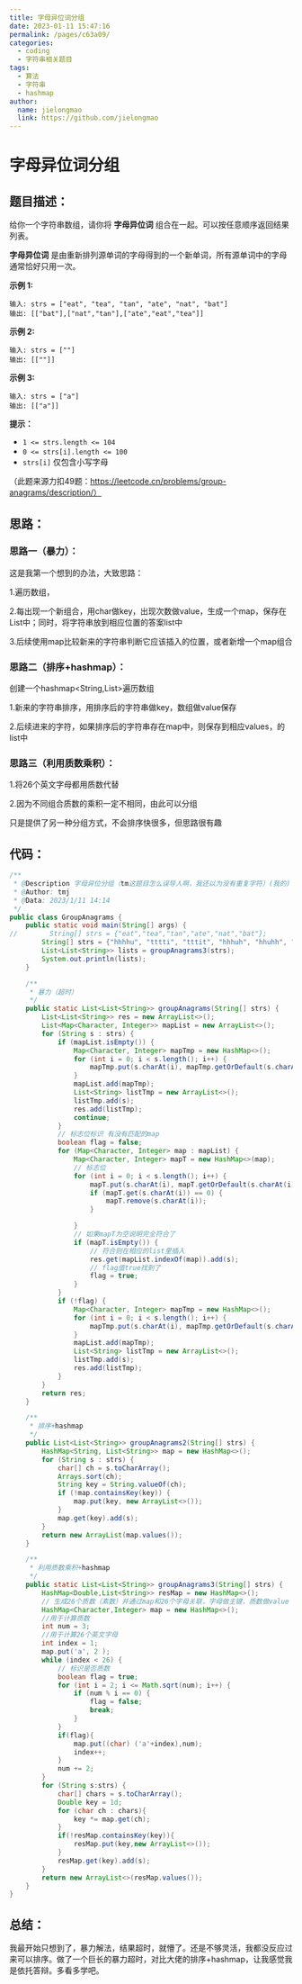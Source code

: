 ```yaml
---
title: 字母异位词分组
date: 2023-01-11 15:47:16
permalink: /pages/c63a09/
categories:
  - coding
  - 字符串相关题目
tags:
  - 算法
  - 字符串
  - hashmap
author: 
  name: jielongmao
  link: https://github.com/jielongmao
---
```

# 字母异位词分组

## 题目描述：

给你一个字符串数组，请你将 **字母异位词** 组合在一起。可以按任意顺序返回结果列表。

**字母异位词** 是由重新排列源单词的字母得到的一个新单词，所有源单词中的字母通常恰好只用一次。

**示例 1:**

```
输入: strs = ["eat", "tea", "tan", "ate", "nat", "bat"]
输出: [["bat"],["nat","tan"],["ate","eat","tea"]]
```

**示例 2:**

```
输入: strs = [""]
输出: [[""]]
```

**示例 3:**

```
输入: strs = ["a"]
输出: [["a"]]
```

 

**提示：**

- `1 <= strs.length <= 104`
- `0 <= strs[i].length <= 100`
- `strs[i]` 仅包含小写字母

（此题来源力扣49题：https://leetcode.cn/problems/group-anagrams/description/）

## 思路：

### 思路一（暴力）：

这是我第一个想到的办法，大致思路：

1.遍历数组，

2.每出现一个新组合，用char做key，出现次数做value，生成一个map，保存在List中；同时，将字符串放到相应位置的答案list中

3.后续使用map比较新来的字符串判断它应该插入的位置，或者新增一个map组合

### 思路二（排序+hashmap）：

创建一个hashmap<String,List<String>>遍历数组

1.新来的字符串排序，用排序后的字符串做key，数组做value保存

2.后续进来的字符，如果排序后的字符串存在map中，则保存到相应values，的list中

### 思路三（利用质数乘积）：

1.将26个英文字母都用质数代替

2.因为不同组合质数的乘积一定不相同，由此可以分组

只是提供了另一种分组方式，不会排序快很多，但思路很有趣

## 代码：

```java
/**
 * @Description 字母异位分组（tm这题目怎么误导人啊，我还以为没有重复字符）(我的)
 * @Author: tmj
 * @Data: 2023/1/11 14:14
 */
public class GroupAnagrams {
    public static void main(String[] args) {
//        String[] strs = {"eat","tea","tan","ate","nat","bat"};
        String[] strs = {"hhhhu", "tttti", "tttit", "hhhuh", "hhuhh", "tittt"};
        List<List<String>> lists = groupAnagrams3(strs);
        System.out.println(lists);
    }

    /**
     * 暴力（超时）
     */
    public static List<List<String>> groupAnagrams(String[] strs) {
        List<List<String>> res = new ArrayList<>();
        List<Map<Character, Integer>> mapList = new ArrayList<>();
        for (String s : strs) {
            if (mapList.isEmpty()) {
                Map<Character, Integer> mapTmp = new HashMap<>();
                for (int i = 0; i < s.length(); i++) {
                    mapTmp.put(s.charAt(i), mapTmp.getOrDefault(s.charAt(i), 0) + 1);
                }
                mapList.add(mapTmp);
                List<String> listTmp = new ArrayList<>();
                listTmp.add(s);
                res.add(listTmp);
                continue;
            }
            // 标志位标识 有没有匹配的map
            boolean flag = false;
            for (Map<Character, Integer> map : mapList) {
                Map<Character, Integer> mapT = new HashMap<>(map);
                // 标志位
                for (int i = 0; i < s.length(); i++) {
                    mapT.put(s.charAt(i), mapT.getOrDefault(s.charAt(i), 0) - 1);
                    if (mapT.get(s.charAt(i)) == 0) {
                        mapT.remove(s.charAt(i));
                    }

                }
                // 如果mapT为空说明完全符合了
                if (mapT.isEmpty()) {
                    // 符合则在相应的list里插入
                    res.get(mapList.indexOf(map)).add(s);
                    // flag值true找到了
                    flag = true;
                }
            }
            if (!flag) {
                Map<Character, Integer> mapTmp = new HashMap<>();
                for (int i = 0; i < s.length(); i++) {
                    mapTmp.put(s.charAt(i), mapTmp.getOrDefault(s.charAt(i), 0) + 1);
                }
                mapList.add(mapTmp);
                List<String> listTmp = new ArrayList<>();
                listTmp.add(s);
                res.add(listTmp);
            }
        }
        return res;
    }

    /**
     * 排序+hashmap
     */
    public List<List<String>> groupAnagrams2(String[] strs) {
        HashMap<String, List<String>> map = new HashMap<>();
        for (String s : strs) {
            char[] ch = s.toCharArray();
            Arrays.sort(ch);
            String key = String.valueOf(ch);
            if (!map.containsKey(key)) {
                map.put(key, new ArrayList<>());
            }
            map.get(key).add(s);
        }
        return new ArrayList(map.values());
    }

    /** 
     * 利用质数乘积+hashmap
     */
    public static List<List<String>> groupAnagrams3(String[] strs) {
        HashMap<Double,List<String>> resMap = new HashMap<>();
        // 生成26个质数（素数）并通过map和26个字母关联，字母做主键，质数做value
        HashMap<Character,Integer> map = new HashMap<>();
        //用于计算质数
        int num = 3;
        //用于计算26个英文字母
        int index = 1;
        map.put('a', 2 );
        while (index < 26) {
            // 标识是否质数
            boolean flag = true;
            for (int i = 2; i <= Math.sqrt(num); i++) {
                if (num % i == 0) {
                    flag = false;
                    break;
                }
            }
            if(flag){
                map.put((char) ('a'+index),num);
                index++;
            }
            num += 2;
        }
        for (String s:strs) {
            char[] chars = s.toCharArray();
            Double key = 1d;
            for (char ch : chars){
                key *= map.get(ch);
            }
            if(!resMap.containsKey(key)){
                resMap.put(key,new ArrayList<>());
            }
            resMap.get(key).add(s);
        }
        return new ArrayList<>(resMap.values());
    }
}
```

## 总结：

我最开始只想到了，暴力解法，结果超时，就懵了。还是不够灵活，我都没反应过来可以排序。做了一个巨长的暴力超时，对比大佬的排序+hashmap，让我感觉我是依托答辩。多看多学吧。